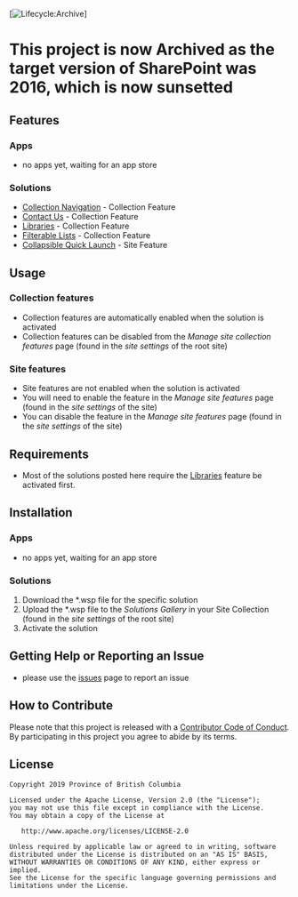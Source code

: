 [![Lifecycle:Archive](https://img.shields.io/badge/Lifecycle-Archive-007EC6)]

# This project is now Archived as the target version of SharePoint was 2016, which is now sunsetted
## Features

### Apps
- no apps yet, waiting for an app store
### Solutions
- [Collection Navigation](./Solutions/collectionnavigation) - Collection Feature
- [Contact Us](./Solutions/contactus) - Collection Feature
- [Libraries](./Solutions/libraries) - Collection Feature
- [Filterable Lists](./Solutions/filterablelists) - Collection Feature
- [Collapsible Quick Launch](./Solutions/collapsibleQL) - Site Feature

## Usage
### Collection features
- Collection features are automatically enabled when the solution is activated
- Collection features can be disabled from the _Manage site collection features_ page (found in the _site settings_ of the root site)
### Site features
- Site features are not enabled when the solution is activated
- You will need to enable the feature in the _Manage site features_ page (found in the _site settings_ of the site)
- You can disable the feature in the _Manage site features_ page (found in the _site settings_ of the site)

## Requirements
- Most of the solutions posted here require the [Libraries](./Solutions/libraries) feature be activated first.

## Installation
### Apps
- no apps yet, waiting for an app store
### Solutions
1. Download the *.wsp file for the specific solution
2. Upload the *.wsp file to the _Solutions Gallery_ in your Site Collection (found in the _site settings_ of the root site)
3. Activate the solution

## Getting Help or Reporting an Issue
- please use the [issues](../../issues) page to report an issue

## How to Contribute

Please note that this project is released with a [Contributor Code of Conduct](Code_of_Conduct.md). By participating in this project you agree to abide by its terms.

## License

    Copyright 2019 Province of British Columbia

    Licensed under the Apache License, Version 2.0 (the "License");
    you may not use this file except in compliance with the License.
    You may obtain a copy of the License at

       http://www.apache.org/licenses/LICENSE-2.0

    Unless required by applicable law or agreed to in writing, software
    distributed under the License is distributed on an "AS IS" BASIS,
    WITHOUT WARRANTIES OR CONDITIONS OF ANY KIND, either express or implied.
    See the License for the specific language governing permissions and
    limitations under the License.
